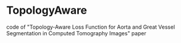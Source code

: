 # TopologyAware
code of "Topology-Aware Loss Function for Aorta and Great
Vessel Segmentation in Computed Tomography
Images" paper
